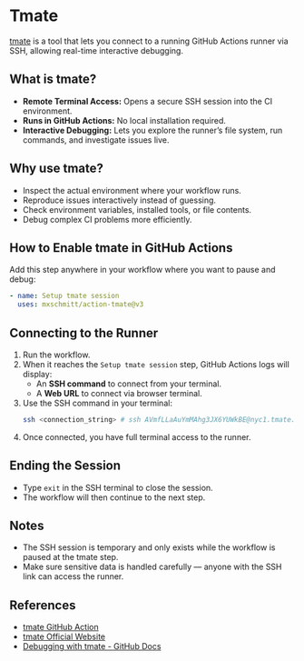 # Tmate

[tmate](https://github.com/mxschmitt/action-tmate) is a tool that lets you connect to a running GitHub Actions runner
via SSH, allowing real-time interactive debugging.

## What is tmate?

- **Remote Terminal Access:** Opens a secure SSH session into the CI environment.
- **Runs in GitHub Actions:** No local installation required.
- **Interactive Debugging:** Lets you explore the runner’s file system, run commands, and investigate issues live.

## Why use tmate?

- Inspect the actual environment where your workflow runs.
- Reproduce issues interactively instead of guessing.
- Check environment variables, installed tools, or file contents.
- Debug complex CI problems more efficiently.

## How to Enable tmate in GitHub Actions

Add this step anywhere in your workflow where you want to pause and debug:

```yaml
- name: Setup tmate session
  uses: mxschmitt/action-tmate@v3
```

## Connecting to the Runner

1. Run the workflow.
2. When it reaches the `Setup tmate session` step, GitHub Actions logs will display:
    - An **SSH command** to connect from your terminal.
    - A **Web URL** to connect via browser terminal.
3. Use the SSH command in your terminal:
   ```bash
   ssh <connection_string> # ssh AVmfLLaAuYmMAhg3JX6YUWkBE@nyc1.tmate.io
   ```
4. Once connected, you have full terminal access to the runner.

## Ending the Session

- Type `exit` in the SSH terminal to close the session.
- The workflow will then continue to the next step.

## Notes

- The SSH session is temporary and only exists while the workflow is paused at the tmate step.
- Make sure sensitive data is handled carefully — anyone with the SSH link can access the runner.

## References

- [tmate GitHub Action](https://github.com/mxschmitt/action-tmate)
- [tmate Official Website](https://tmate.io/)
- [Debugging with tmate - GitHub Docs](https://docs.github.com/en/actions/monitoring-and-troubleshooting-workflows/debugging-with-tmate)
